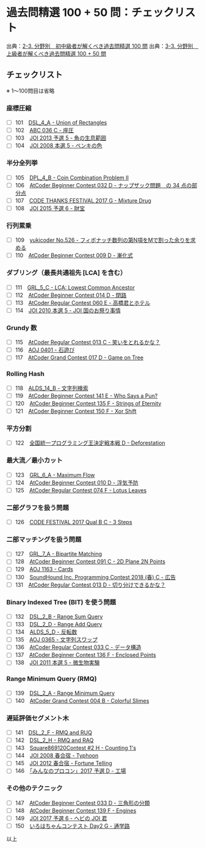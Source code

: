 # 過去問精選 100 + 50 問：チェックリスト

出典：[2-3. 分野別　初中級者が解くべき過去問精選 100 問](https://qiita.com/e869120/items/eb50fdaece12be418faa#2-3-%E5%88%86%E9%87%8E%E5%88%A5%E5%88%9D%E4%B8%AD%E7%B4%9A%E8%80%85%E3%81%8C%E8%A7%A3%E3%81%8F%E3%81%B9%E3%81%8D%E9%81%8E%E5%8E%BB%E5%95%8F%E7%B2%BE%E9%81%B8-100-%E5%95%8F)
出典：[3-3. 分野別　上級者が解くべき過去問精選 100 + 50 問](https://qiita.com/e869120/items/acba3dd8649d913102b5#3-3-%E5%88%86%E9%87%8E%E5%88%A5%E4%B8%8A%E7%B4%9A%E8%80%85%E3%81%8C%E8%A7%A3%E3%81%8F%E3%81%B9%E3%81%8D%E9%81%8E%E5%8E%BB%E5%95%8F%E7%B2%BE%E9%81%B8-100--50-%E5%95%8F)

## チェックリスト

※ 1〜100問目は省略

### 座標圧縮

- [ ] 101　[DSL_4_A - Union of Rectangles](http://judge.u-aizu.ac.jp/onlinejudge/description.jsp?id=DSL_4_A&lang=ja)
- [ ] 102　[ABC 036 C - 座圧](https://atcoder.jp/contests/abc036/tasks/abc036_c)
- [ ] 103　[JOI 2013 予選 5 - 魚の生息範囲](https://atcoder.jp/contests/joi2013yo/tasks/joi2013yo_e)
- [ ] 104　[JOI 2008 本選 5 - ペンキの色](https://atcoder.jp/contests/joi2008ho/tasks/joi2008ho_e)

### 半分全列挙

- [ ] 105　[DPL_4_B - Coin Combination Problem II](http://judge.u-aizu.ac.jp/onlinejudge/description.jsp?id=DPL_4_B&lang=ja)
- [ ] 106　[AtCoder Beginner Contest 032 D - ナップザック問題　の 34 点の部分点](https://atcoder.jp/contests/abc032/tasks/abc032_d)
- [ ] 107　[CODE THANKS FESTIVAL 2017 G - Mixture Drug](https://atcoder.jp/contests/code-thanks-festival-2017-open/tasks/code_thanks_festival_2017_g)
- [ ] 108　[JOI 2015 予選 6 - 財宝](https://atcoder.jp/contests/joi2015yo/tasks/joi2015yo_f)

### 行列累乗

- [ ] 109　[yukicoder No.526 - フィボナッチ数列の第N項をMで割った余りを求める](https://yukicoder.me/problems/no/526)
- [ ] 110　[AtCoder Beginner Contest 009 D - 漸化式](https://atcoder.jp/contests/abc009/tasks/abc009_4)

### ダブリング（最長共通祖先 [LCA] を含む）

- [ ] 111　[GRL_5_C - LCA: Lowest Common Ancestor](http://judge.u-aizu.ac.jp/onlinejudge/description.jsp?id=GRL_5_C&lang=ja)
- [ ] 112　[AtCoder Beginner Contest 014 D - 閉路](https://atcoder.jp/contests/abc014/tasks/abc014_4)
- [ ] 113　[AtCoder Regular Contest 060 E - 高橋君とホテル](https://atcoder.jp/contests/arc060/tasks/arc060_c)
- [ ] 114　[JOI 2010 本選 5 - JOI 国のお祭り事情](http://judge.u-aizu.ac.jp/onlinejudge/description.jsp?id=0575)

### Grundy 数

- [ ] 115　[AtCoder Regular Contest 013 C - 笑いをとれるかな？](https://arc013.contest.atcoder.jp/tasks/arc013_3)
- [ ] 116　[AOJ 0401 - 石遊び](http://judge.u-aizu.ac.jp/onlinejudge/description.jsp?id=0401&lang=ja)
- [ ] 117　[AtCoder Grand Contest 017 D - Game on Tree](https://atcoder.jp/contests/agc017/tasks/agc017_d)

### Rolling Hash

- [ ] 118　[ALDS_14_B - 文字列検索](http://judge.u-aizu.ac.jp/onlinejudge/description.jsp?id=ALDS1_14_B&lang=ja)
- [ ] 119　[AtCoder Beginner Contest 141 E - Who Says a Pun?](https://atcoder.jp/contests/abc141/tasks/abc141_e)
- [ ] 120　[AtCoder Beginner Contest 135 F - Strings of Eternity](https://atcoder.jp/contests/abc135/tasks/abc135_f)
- [ ] 121　[AtCoder Beginner Contest 150 F - Xor Shift](https://atcoder.jp/contests/abc150/tasks/abc150_f)

### 平方分割

- [ ] 122　[全国統一プログラミング王決定戦本戦 D - Deforestation](https://atcoder.jp/contests/nikkei2019-final/tasks/nikkei2019_final_d)

### 最大流／最小カット

- [ ] 123　[GRL_6_A - Maximum Flow](http://judge.u-aizu.ac.jp/onlinejudge/description.jsp?id=GRL_6_A)
- [ ] 124　[AtCoder Beginner Contest 010 D - 浮気予防](https://atcoder.jp/contests/abc010/tasks/abc010_4)
- [ ] 125　[AtCoder Regular Contest 074 F - Lotus Leaves](https://atcoder.jp/contests/arc074/tasks/arc074_d)

### 二部グラフを扱う問題

- [ ] 126　[CODE FESTIVAL 2017 Qual B C - 3 Steps](https://atcoder.jp/contests/code-festival-2017-qualb/tasks/code_festival_2017_qualb_c)

### 二部マッチングを扱う問題

- [ ] 127　[GRL_7_A - Bipartite Matching](http://judge.u-aizu.ac.jp/onlinejudge/description.jsp?id=GRL_7_A&lang=ja)
- [ ] 128　[AtCoder Beginner Contest 091 C - 2D Plane 2N Points](https://atcoder.jp/contests/abc091/tasks/arc092_a)
- [ ] 129　[AOJ 1163 - Cards](http://judge.u-aizu.ac.jp/onlinejudge/description.jsp?id=1163)
- [ ] 130　[SoundHound Inc. Programming Contest 2018 (春) C - 広告](https://atcoder.jp/contests/soundhound2018/tasks/soundhound2018_c)
- [ ] 131　[AtCoder Regular Contest 013 D - 切り分けできるかな？](https://atcoder.jp/contests/arc013/tasks/arc013_4)

### Binary Indexed Tree (BIT) を使う問題

- [ ] 132　[DSL_2_B - Range Sum Query](http://judge.u-aizu.ac.jp/onlinejudge/description.jsp?id=DSL_2_B&lang=ja)
- [ ] 133　[DSL_2_D - Range Add Query](http://judge.u-aizu.ac.jp/onlinejudge/description.jsp?id=DSL_2_E&lang=ja)
- [ ] 134　[ALDS_5_D - 反転数](http://judge.u-aizu.ac.jp/onlinejudge/description.jsp?id=ALDS1_5_D&lang=ja)
- [ ] 135　[AOJ 0365 - 文字列スワップ](http://judge.u-aizu.ac.jp/onlinejudge/description.jsp?id=0365&lang=ja)
- [ ] 136　[AtCoder Regular Contest 033 C - データ構造](https://arc033.contest.atcoder.jp/tasks/arc033_3)
- [ ] 137　[AtCoder Beginner Contest 136 F - Enclosed Points](https://atcoder.jp/contests/abc136/tasks/abc136_f)
- [ ] 138　[JOI 2011 本選 5 - 微生物実験](https://atcoder.jp/contests/joi2011ho/tasks/joi2011ho5)

### Range Minimum Query (RMQ)

- [ ] 139　[DSL_2_A - Range Minimum Query](http://judge.u-aizu.ac.jp/onlinejudge/description.jsp?id=DSL_2_A)
- [ ] 140　[AtCoder Grand Contest 004 B - Colorful Slimes](https://atcoder.jp/contests/agc004/tasks/agc004_b)

### 遅延評価セグメント木

- [ ] 141　[DSL_2_F - RMQ and RUQ](http://judge.u-aizu.ac.jp/onlinejudge/description.jsp?id=DSL_2_F&lang=ja)
- [ ] 142　[DSL_2_H - RMQ and RAQ](http://judge.u-aizu.ac.jp/onlinejudge/description.jsp?id=DSL_2_H&lang=ja)
- [ ] 143　[Square869120Contest #2 H - Counting 1's](https://atcoder.jp/contests/s8pc-2/tasks/s8pc_2_h)
- [ ] 144　[JOI 2008 春合宿 - Typhoon](https://atcoder.jp/contests/joisc2008/tasks/joisc2008_typhoon)
- [ ] 145　[JOI 2012 春合宿 - Fortune Telling](https://atcoder.jp/contests/joisc2012/tasks/joisc2012_fortune_telling)
- [ ] 146　[「みんなのプロコン」2017 予選 D - 工場](https://atcoder.jp/contests/yahoo-procon2017-qual/tasks/yahoo_procon2017_qual_d)

### その他のテクニック

- [ ] 147　[AtCoder Beginner Contest 033 D - 三角形の分類](https://atcoder.jp/contests/abc033/tasks/abc033_d)
- [ ] 148　[AtCoder Beginner Contest 139 F - Engines](https://atcoder.jp/contests/abc139/tasks/abc139_f)
- [ ] 149　[JOI 2017 予選 6 - ヘビの JOI 君](https://atcoder.jp/contests/joi2017yo/tasks/joi2017yo_f)
- [ ] 150　[いろはちゃんコンテスト Day2 G - 通学路](https://atcoder.jp/contests/iroha2019-day2/tasks/iroha2019_day2_g)

以上
